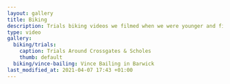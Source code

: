 ```yaml
---
layout: gallery
title: Biking
description: Trials biking videos we filmed when we were younger and fitter.
type: video
gallery:
  biking/trials:
    caption: Trials Around Crossgates & Scholes
    thumb: default
  biking/vince-bailing: Vince Bailing in Barwick
last_modified_at: 2021-04-07 17:43 +01:00
---
```

